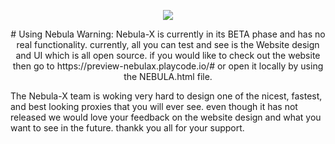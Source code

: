 <p align="center"> 
<img src="https://github.com/Nebula-X-Development/Nebula-X-BETA/blob/main/NEBULA%20LOGO.png">
<p align="center"> 
# Using Nebula
Warning: Nebula-X is currently in its BETA phase and has no real functionality. currently, all you can test and see is the Website design and UI which is all open source. if you would like to check out the website then go to https://preview-nebulax.playcode.io/# or open it locally by using the NEBULA.html file. 

The Nebula-X team is woking very hard to design one of the nicest, fastest, and best looking proxies that you will ever see. even though it has not released we would love your feedback on the website design and what you want to see in the future. thankk you all for your support.
